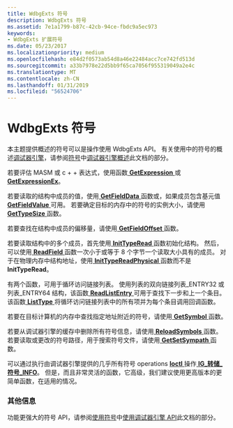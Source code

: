 ```yaml
---
title: WdbgExts 符号
description: WdbgExts 符号
ms.assetid: 7e1a1799-b87c-42cb-94ce-fbdc9a5ec973
keywords:
- WdbgExts 扩展符号
ms.date: 05/23/2017
ms.localizationpriority: medium
ms.openlocfilehash: e84d2f0573ab54d8a46e22484acc7ce742fd513d
ms.sourcegitcommit: a33b7978e22d5bb9f65ca7056f955319049a2e4c
ms.translationtype: MT
ms.contentlocale: zh-CN
ms.lasthandoff: 01/31/2019
ms.locfileid: "56524706"
---
```

# <a name="wdbgexts-symbols"></a>WdbgExts 符号


本主题提供概述的符号可以是操作使用 WdbgExts API。 有关使用中的符号的概述[调试器引擎](introduction.md#debugger-engine)，请参阅[符号](symbols.md)中[调试器引擎概述](debugger-engine-overview.md)此文档的部分。

若要评估 MASM 或 c + + 表达式，使用函数[ **GetExpression** ](https://msdn.microsoft.com/library/windows/hardware/ff546683)或[ **GetExpressionEx**](https://msdn.microsoft.com/library/windows/hardware/ff546691)。

若要读取的结构中成员的值，使用[ **GetFieldData** ](https://msdn.microsoft.com/library/windows/hardware/ff546743)函数或，如果成员包含基元值[ **GetFieldValue** ](https://msdn.microsoft.com/library/windows/hardware/ff546781)可用。 若要确定目标的内存中的符号的实例大小，请使用[ **GetTypeSize** ](https://msdn.microsoft.com/library/windows/hardware/ff549446)函数。

若要查找在结构中成员的偏移量，请使用[ **GetFieldOffset** ](https://msdn.microsoft.com/library/windows/hardware/ff546758)函数。

若要读取结构中的多个成员，首先使用[ **InitTypeRead** ](https://msdn.microsoft.com/library/windows/hardware/ff550953)函数初始化结构。 然后，可以使用[ **ReadField** ](https://msdn.microsoft.com/library/windows/hardware/ff553539)函数一次小于或等于 8 个字节一个读取大小具有的成员。 对于在物理内存中结构地址，使用[ **InitTypeReadPhysical** ](https://msdn.microsoft.com/library/windows/hardware/ff550957)函数而不是**InitTypeRead**。

有两个函数，可用于循环访问链接列表。 使用列表的双向链接列表\_ENTRY32 或列表\_ENTRY64 结构，该函数[ **ReadListEntry** ](https://msdn.microsoft.com/library/windows/hardware/ff553585)可用于查找下一步和上一个条目。 该函数[ **ListType** ](https://msdn.microsoft.com/library/windows/hardware/ff551988)将循环访问链接列表中的所有项并为每个条目调用回调函数。

若要在目标计算机的内存中查找指定地址附近的符号，请使用[ **GetSymbol** ](https://msdn.microsoft.com/library/windows/hardware/ff548447)函数。

若要从调试器引擎的缓存中删除所有符号信息，请使用[ **ReloadSymbols** ](https://msdn.microsoft.com/library/windows/hardware/ff554381)函数。 若要读取或更改的符号路径，用于搜索符号文件，请使用[ **GetSetSympath** ](https://msdn.microsoft.com/library/windows/hardware/ff548291)函数。

可以通过执行由调试器引擎提供的几乎所有符号 operations [ **Ioctl** ](https://msdn.microsoft.com/library/windows/hardware/ff551084)操作[ **IG\_转储\_符号\_INFO**](https://msdn.microsoft.com/library/windows/hardware/ff550906)。 但是，而且非常灵活的函数，它高级，我们建议使用更高版本的更简单函数，在适用的情况。

### <a name="span-idadditionalinformationspanspan-idadditionalinformationspanadditional-information"></a><span id="additional_information"></span><span id="ADDITIONAL_INFORMATION"></span>其他信息

功能更强大的符号 API，请参阅[使用符号](using-symbols.md)中[使用调试器引擎 API](using-the-debugger-engine-api.md)此文档的部分。

 

 





